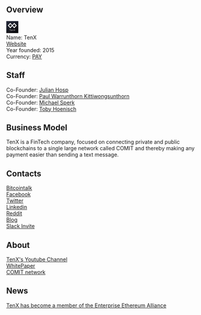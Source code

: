 ## Overview
![logo](../projects/logo/tenx.png)  
Name: TenX  
[Website](https://www.tenx.tech/index.html)  
Year founded: 2015  
Currency: [PAY](https://coinmarketcap.com/assets/tenx/)  
## Staff
Co-Founder: [Julian Hosp](../people/julian_hosp.md)  
Co-Founder: [Paul Warrunthorn Kittiwongsunthorn](../people/paul_kitti.md)  
Co-Founder: [Michael Sperk](../people/michael_sperk.md)  
Co-Founder: [Toby Hoenisch](../people/toby_hoenisch.md)  
## Business Model
TenX is a FinTech company, focused on connecting private and public blockchains to a single large network called COMIT and thereby making any payment easier than sending a text message.
## Contacts
[Bitcointalk](https://bitcointalk.org/index.php?topic=1953612.0)  
[Facebook](https://www.facebook.com/tenxwallet/)  
[Twitter](https://twitter.com/tenxwallet)  
[Linkedin](https://www.linkedin.com/company-beta/15263799/)  
[Reddit](https://www.reddit.com/r/TenX/)  
[Blog](https://blog.tenx.tech/)  
[Slack Invite](https://ten-x.herokuapp.com/)  
## About
[TenX's Youtube Channel](https://www.youtube.com/channel/UCrh49JX-9UQJbee6e4EGhog)  
[WhitePaper](https://www.tenx.tech/whitepaper/tenx_whitepaper_final.pdf)  
[COMIT network](http://www.comit.network/)  
## News
[TenX has become a member of the Enterprise Ethereum Alliance](tenx_03-09-17.md)
